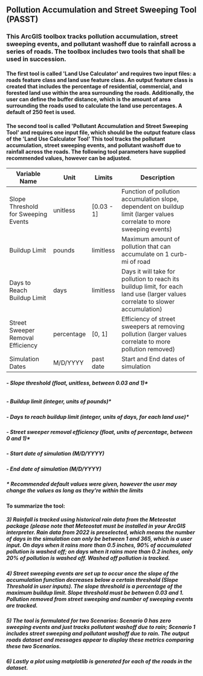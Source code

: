 ## Pollution Accumulation and Street Sweeping Tool (PASST)

### This ArcGIS toolbox tracks pollution accumulation, street sweeping events, and pollutant washoff due to rainfall across a series of roads. The toolbox includes two tools that shall be used in succession. 

#### The first tool is called 'Land Use Calculator' and requires two input files: a roads feature class and land use feature class. An output feature class is created that includes the percentage of residential, commercial, and forested land use within the area surrounding the roads. Additionally, the user can define the buffer distance, which is the amount of area surrounding the roads used to calculate the land use percentages. A default of 250 feet is used.

#### The second tool is called 'Pollutant Accumulation and Street Sweeping Tool' and requires one input file, which should be the output feature class of the 'Land Use Calculator Tool' This tool tracks the pollutant accumulation, street sweeping events, and pollutant washoff due to rainfall across the roads. The following tool parameters have supplied recommended values, however can be adjusted.

| **Variable Name**                   | **Unit**   | **Limits** | **Description**                                                                                                                |
|-------------------------------------|------------|------------|--------------------------------------------------------------------------------------------------------------------------------|
| Slope Threshold for Sweeping Events | unitless   | [0.03 - 1] | Function of pollution accumulation slope, dependent on buildup limit (larger values correlate to more sweeping events)         |
| Buildup Limit                       | pounds     | limitless  | Maximum amount of pollution that can accumulate on 1 curb-mi of road                                                           |
| Days to Reach Buildup Limit         | days       | limitless  | Days it will take for pollution to reach its buildup limit, for each land use (larger values correlate to slower accumulation) |
| Street Sweeper Removal Efficiency   | percentage | [0, 1]     | Efficiency of street sweepers at removing pollution (larger values correlate to more pollution removed)                        |
| Simulation Dates                    | M/D/YYYY   | past date  | Start and End dates of simulation      



##### -	Slope threshold (float, unitless, between 0.03 and 1)*
###### 
##### -	Buildup limit (integer, units of pounds)*
##### -	Days to reach buildup limit (integer, units of days, for each land use)*
##### -	Street sweeper removal efficiency (float, units of percentage, between 0 and 1)*
##### - Start date of simulation (M/D/YYYY)
##### - End date of simulation (M/D/YYYY)
##### * Recommended default values were given, however the user may change the values as long as they're within the limits

#### To summarize the tool:
##### 3)	Rainfall is tracked using historical rain data from the Meteostat package (please note that Meteostat must be installed in your ArcGIS interpreter. Rain data from 2022 is preselected, which means the number of days in the simulation can only be between 1 and 365, which is a user input. On days when it rains more than 0.5 inches, 90% of accumulated pollution is washed off; on days when it rains more than 0.2 inches, only 20% of pollution is washed off. Washed off pollution is tracked.
##### 4)	Street sweeping events are set up to occur once the slope of the accumulation function decreases below a certain threshold (Slope Threshold in user inputs). The slope threshold is a percentage of the maximum buildup limit. Slope threshold must be between 0.03 and 1. Pollution removed from street sweeping and number of sweeping events are tracked.
##### 5)	The tool is formulated for two Scenarios: Scenario 0 has zero sweeping events and just tracks pollutant washoff due to rain; Scenario 1 includes street sweeping and pollutant washoff due to rain. The output roads dataset and messages appear to display these metrics comparing these two Scenarios.
##### 6)	Lastly a plot using matplotlib is generated for each of the roads in the dataset.
